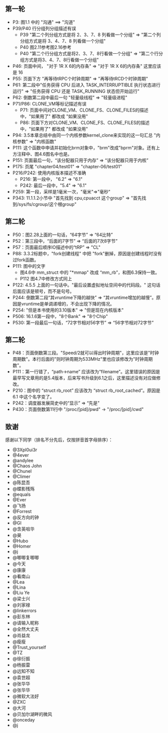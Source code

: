 ## 第一轮
- P3: 图1.1 中的 "沟通" ==> "沟道" 
- P39/P40 行分组列分组描述有误  
	- P39 "第二个列分组方式是将 2、3、7、8 列看做一个分组" => "第二个列分组方式是将 3、4、7、8 列看做一个分组"
	- P40 图2.11参考图2.16参考
	- P40 "第二个行分组方式是将2、3、7、8行看做一个分组" => "第二个行分组方式是将3、4、7、8行看做一个分组"
- P46: 页面中间， "对于 1R X 6的内存条" => "对于 1R X 6的内存条" 这里应该是 16 
- P55: 页面下方 "再等待tRPC个时钟周期" => "再等待tRCD个时钟周期"  
- P61: 第二段中"任务获得 CPU 后进入 TASK_INTERRUPTIBLE 执行状态进行运行" => "任务获得 CPU 还是 TASK_RUNNING 状态但开始运行"
- P62: 倒数第二段中最后一句 "轻量级线程" => "轻量级进程" 
- P71/P86:   CLONE_VM等标记描述有误  
	- P71: 页面中间对CLONE_VM、CLONE_FS、CLONE_FILES的描述中，"如果用了" 都改成 "如果没用"
	- P86: 页面下方对CLONE_VM、CLONE_FS、CLONE_FILES的描述中，"如果用了" 都改成 "如果没用"
- P94: 3.5本章总结中由同一个内核参数kernel_clone来实现的这一句汇总  "内核参数" => "内核函数"  
- P111: 这个函数中申请并初始化brm对象中，"brm"改成"bprm"对象。还有上方注释中、图4.6图名中也是。 
- P151: 页面最后一句，“该分配器只用于内存” => “该分配器只用于内核” 
- P175: 页尾 "chapter04/test01" =>  "chapter-06/test01"
- P216/P242: 使用内核版本描述不准确 
	- P216: 第一段中， "6.2" => "6.1"
	- P242: 最后一段中，"5.4" => "6.1"
- P259: 第一段，采样是1毫米一次，"毫米"=>"毫秒"
- P343: 11.1.1.2小节中 "首先找到 cpu,cpuacct 这个group" => "首先找到/sys/fs/cgroup/这个根group" 


## 第二轮
- P50：图2.28上面的一句话，“64字节” => “64比特”  
- P52：第三段中，“后面的7字节” => “后面的7次8字节” 
- P57：页面最后顺序IO描述中的“tRP” => "CL" 
- P88: 3.3.2标题中，"fork创建线程" 中把 "fork"删掉，原因是创建线程时没有过fork函数。 
- P111: 图中的文字
  - 图4.6中 mm_struct 中的 "*mmap" 改成 “mm_rb”，和图6.3保持一致。
  - P112 图4.7中修改方式同上
- P122: 4.5.5 上面的一句话中。"最后设置虚拟地址空间中的代码段。" 这句话后面应该是顿号，而不是句号。 
- P244: 倒数第二段“其vruntime下降的越快” => “其vruntime增加的越慢”。原因是vruntime是单调递增的，不会出现下降的情况。
- P254: "但是本书使用的3.10版本" => "但是现在内核版本"
- P506: 16.1.6第一段中，"8个Bank" => "8个Chip"
- P530: 第一段最后一句话，“72字节相对56字节” => “56字节相对72字节” 

## 第二轮
- P48：页面倒数第三段。"Speed/2就可以得出时钟周期"，这里应该是"时钟周期数"。本行后面的"则时钟周期为533MHz"里也应该修改为"时钟周期数"。 
- P111：第一行错了，“path->name” 应该改为“filename”。这里错误的原因是最早写文章用的是5.4版本，后来写书升级到6.1之后，这里描述没有对应做修改。
- P210：图中的 “struct rb_root” 应该改为 “struct rb_root_cached”。原因是 6.1 中这个名字变了。
- P242：调度器发展简史中的“显示” => “先是”
- P430：页面倒数第11行中 "/proc/[pid]/pwd" -> "/proc/[pid]/cwd"  

## 致谢
感谢以下同学（排名不分先后，仅按拼音首字母排序）： 
- @3Xpl0ui3r
- @4ever
- @andylee
- @Chaos John
- @Chunel
- @Climer
- @陈昆吾
- @蝶影残殇
- @equals
- @Ever
- @飞扬
- @Forrest
- @反方向的钟
- @GI
- @含英咀华
- @昊
- @Hubo
- @Homer
- @j
- @唧唧复唧唧
- @今天
- @康康
- @看南山
- @Lea
- @Lina
- @Liu Ye
- @梁士兴
- @刘家禄
- @linkerrors
- @彭东林
- @请输入昵称
- @全然大丈夫
- @肖益龙
- @瘦瘦
- @Trust_yourself
- @TZ
- @徐衍振
- @杨振雷
- @远知不知
- @袁世超
- @张华华
- @张华华
- @微软大法好
- @ZXC
- @大河
- @贝加尔湖畔的微风
- @onceday
- @j
